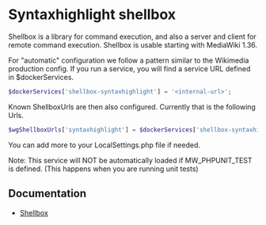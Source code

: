# Syntaxhighlight shellbox

Shellbox is a library for command execution, and also a server and client for remote command execution.
Shellbox is usable starting with MediaWiki 1.36.

For "automatic" configuration we follow a pattern similar to the Wikimedia production config.
If you run a service, you will find a service URL defined in $dockerServices.

```php
$dockerServices['shellbox-syntaxhighlight'] = '<internal-url>';
```

Known ShellboxUrls are then also configured.
Currently that is the following Urls.

```php
$wgShellboxUrls['syntaxhighlight'] = $dockerServices['shellbox-syntaxhighlight'];
```

You can add more to your LocalSettings.php file if needed.

Note: This service will NOT be automatically loaded if MW_PHPUNIT_TEST is defined.
(This happens when you are running unit tests)

## Documentation

- [Shellbox](https://www.mediawiki.org/wiki/Shellbox)